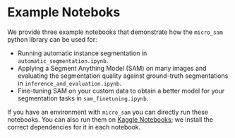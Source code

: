 # Example Noteboks

We provide three example notebooks that demonstrate how the `micro_sam` python library can be used for:
- Running automatic instance segmentation in `automatic_segmentation.ipynb`.
- Applying a Segment Anything Model (SAM) on many images and evaluating the segmentation quality against ground-truth segmentations in `inference_and_evaluation.ipynb`.
- Fine-tuning SAM on your custom data to obtain a better model for your segmentation tasks in `sam_finetuning.ipynb`.

If you have an environment with `micro_sam` you can directly run these notebooks. You can also run them on [Kaggle Notebooks](https://www.kaggle.com/code); we install the correct dependencies for it in each notebook.
